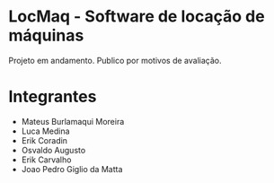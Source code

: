 # LocMaq - Software de locação de máquinas
Projeto em andamento. Publico por motivos de avaliação.

# Integrantes
- Mateus Burlamaqui Moreira
- Luca Medina
- Erik Coradin
- Osvaldo Augusto
- Erik Carvalho
- Joao Pedro Giglio da Matta

